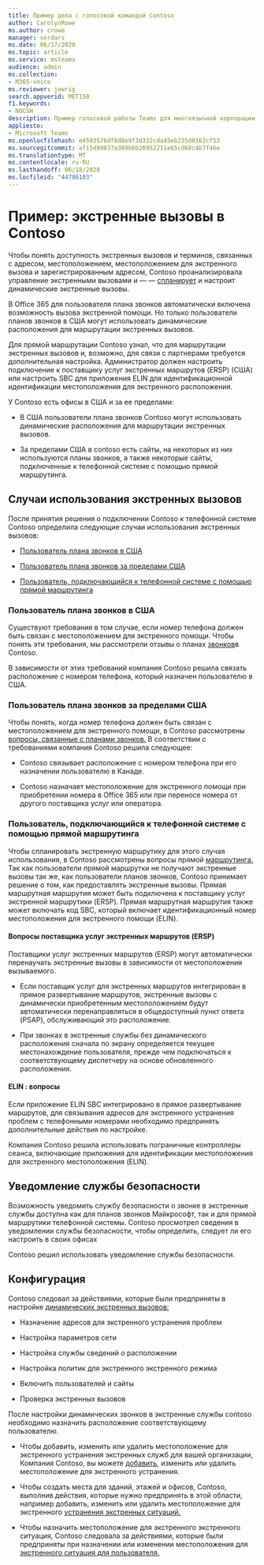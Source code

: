 ```yaml
---
title: Пример дела с голосовой командой Contoso
author: CarolynRowe
ms.author: crowe
manager: serdars
ms.date: 06/17/2020
ms.topic: article
ms.service: msteams
audience: admin
ms.collection:
- M365-voice
ms.reviewer: jowrig
search.appverid: MET150
f1.keywords:
- NOCSH
description: Пример голосовой работы Teams для многоязычной корпорации
appliesto:
- Microsoft Teams
ms.openlocfilehash: e4503576df8d8e9f3d332cda45eb235d8162cf53
ms.sourcegitcommit: af15d99837a389b6b26952211e65cd68c4b7f46e
ms.translationtype: MT
ms.contentlocale: ru-RU
ms.lasthandoff: 06/18/2020
ms.locfileid: "44786103"
---
```

# <a name="contoso-case-study-emergency-calling"></a>Пример: экстренные вызовы в Contoso

Чтобы понять доступность экстренных вызовов и терминов, связанных с адресом, местоположением, местоположением для экстренного вызова и зарегистрированным адресом, Contoso проанализировала управление экстренными вызовами и &mdash; &mdash; [спланирует](configure-dynamic-emergency-calling.md) [](what-are-emergency-locations-addresses-and-call-routing.md) и настроит динамические экстренные вызовы.

В Office 365 для пользователя плана звонков автоматически включена возможность вызова экстренной помощи. Но только пользователи планов звонков в США могут использовать динамические расположения для маршрутации экстренных вызовов. 

Для прямой маршрутации Contoso узнал, что для маршрутации экстренных вызовов и, возможно, для связи с партнерами требуется дополнительная настройка. Администратор должен настроить подключение к поставщику услуг экстренных маршрутов (ERSP) (США) или настроить SBC для приложения ELIN для идентификационной идентификации местоположения для экстренного расположения.

У Contoso есть офисы в США и за ее пределами:

- В США пользователи плана звонков Contoso могут использовать динамические расположения для маршрутации экстренных вызовов. 

- За пределами США в contoso есть сайты, на некоторых из них используются планы звонков, а также некоторые сайты, подключенные к телефонной системе с помощью прямой маршрутинга.

## <a name="emergency-calling-use-cases"></a>Случаи использования экстренных вызовов

После принятия решения о подключении Contoso к телефонной системе Contoso определила следующие случаи использования экстренных вызовов: 

- [Пользователь плана звонков в США](#calling-plan-user-in-the-united-states) 

- [Пользователь плана звонков за пределами США](#calling-plan-user-outside-of-the-united-states)

- [Пользователь, подключающийся к телефонной системе с помощью прямой маршрутинга](#user-who-connects-to-phone-system-through-direct-routing )


### <a name="calling-plan-user-in-the-united-states"></a>Пользователь плана звонков в США  

Существуют требования в том случае, если номер телефона должен быть связан с местоположением для экстренного помощи. Чтобы понять эти требования, мы рассмотрели отзывы о планах [звонков](what-are-emergency-locations-addresses-and-call-routing.md#considerations-for-calling-plans)в Contoso. 

В зависимости от этих требований компания Contoso решила связать расположение с номером телефона, который назначен пользователю в США.

### <a name="calling-plan-user-outside-of-the-united-states"></a>Пользователь плана звонков за пределами США 

Чтобы понять, когда номер телефона должен быть связан с местоположением для экстренного помощи, в Contoso рассмотрены [вопросы, связанные с планами звонков.](what-are-emergency-locations-addresses-and-call-routing.md#considerations-for-calling-plans) В соответствии с требованиями компания Contoso решила следующее:  

-  Contoso связывает расположение с номером телефона при его назначении пользователю в Канаде. 

- Contoso назначает местоположение для экстренного помощи при приобретении номера в Office 365 или при переносе номера от другого поставщика услуг или оператора. 

### <a name="user-who-connects-to-phone-system-through-direct-routing"></a>Пользователь, подключающийся к телефонной системе с помощью прямой маршрутинга 

Чтобы спланировать экстренную маршрутику для этого случая использования, в Contoso рассмотрены вопросы прямой [маршрутинга.](what-are-emergency-locations-addresses-and-call-routing.md#considerations-for-direct-routing) Так как пользователи прямой маршрутки не получают экстренные вызовы так же, как пользователи планов звонков, Contoso принимает решение о том, как предоставлять экстренные вызовы. Прямая маршрутная маршрутия может быть подключена к поставщику услуг экстренной маршрутики (ERSP). Прямая маршрутная маршрутия также может включать код SBC, который включает идентификационный номер местоположения для экстренного помощи (ELIN).   

#### <a name="emergency-routing-service-provider-ersp-considerations"></a>Вопросы поставщика услуг экстренных маршрутов (ERSP)

Поставщики услуг экстренных маршрутов (ERSP) могут автоматически перенаучать экстренные вызовы в зависимости от местоположения вызываемого.  

- Если поставщик услуг для экстренных маршрутов интегрирован в прямое развертывание маршрутов, экстренные вызовы с динамически приобретенным местоположением будут автоматически перенаправляться в общедоступный пункт ответа (PSAP), обслуживающий это расположение. 

- При звонках в экстренные службы без динамического расположения сначала по экрану определяется текущее местонахождение пользователя, прежде чем подключаться к соответствующему диспетчеру на основе обновленного расположения. 


#### <a name="elin-considerations"></a>ELIN : вопросы

Если приложение ELIN SBC интегрировано в прямое развертывание маршрутов, для связывания адресов для экстренного устранения проблем с телефонными номерами необходимо предпринять дополнительные действия по настройке.  

Компания Contoso решила использовать пограничные контроллеры сеанса, включающие приложения для идентификации местоположения для экстренного местоположения (ELIN).  

## <a name="security-desk-notification"></a>Уведомление службы безопасности

Возможность уведомить службу безопасности о звонке в экстренные службы доступна как для планов звонков Майкрософт, так и для прямой маршрутики телефонной системы. Contoso просмотрел сведения в уведомлении службы безопасности, чтобы определить, следует ли его настроить в своих офисах  

Contoso решил использовать уведомление службы безопасности.

## <a name="configuration"></a>Конфигурация 

Contoso следовал за действиями, которые были предприняты в настройке [динамических экстренных вызовов:](configure-dynamic-emergency-calling.md) 

- Назначение адресов для экстренного устранения проблем 

- Настройка параметров сети 

- Настройка службы сведений о расположении 

- Настройка политик для экстренного экстренного режима 

- Включить пользователей и сайты 

- Проверка экстренных вызовов 

После настройки динамических звонков в экстренные службы contoso необходимо назначить расположение соответствующему пользователю.  

- Чтобы добавить, изменить или удалить местоположение для экстренного устранения экстренных служб для вашей организации, Компания Contoso, вы можете [добавить,](add-change-remove-emergency-location-organization.md) изменить или удалить местоположение для экстренного устранения.

- Чтобы создать места для зданий, этажей и офисов, Contoso, выполнив действия, которые нужно предпринять в этой области, например добавить, изменить или удалить местоположение для экстренного [устранения экстренных ситуаций.](add-change-remove-emergency-place-organization.md) 

- Чтобы назначить местоположение для экстренного экстренного ситуация, Contoso следовала за действиями, которые были предприняты при назначении или изменении местоположения для [экстренного ситуация для пользователя.](assign-change-emergency-location-user.md) 

 